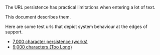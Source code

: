 The URL persistence has practical limitations when entering a lot of text.

This document describes them.

Here are some test urls that depict system behaviour at the edges of support.

- [7,000 character persistence (works)](https://tznind.github.io/uw/cs.html?role=Crowded&debt_cnt=2&xp=0&character_level=1&move_face_adversity=1&move_assessment=1&move_get_involved=1&move_open_fire=1&move_launch_assault=1&move_patch_up=1&move_command=1&move_access=1&move_brace_for_impact=1&move_shields_up=1&move_wild_jump=1&move_cramped_quarters=1&move_acquisition=1&move_barter=1&fav_cnt=5&name=Smoth&player=Thomas&role2=Clandestine&a0_s=0&a1_s=0&a2_s=0&a3_s=0&a4_s=0&role3=Explorer&a5_s=0&a6_s=0&a7_s=0&a8_s=0&a9_s=0&role4=Evolved&move_evolvd=1&move_int=1&move_sur=1&takeFrom_evolvd_role=Psychic&takeFrom_evolvd_move=prob&move_prob=1&mettle=1&physique=2&influence=3&expertise=4&interface=5&debt0d=Field+notes+record+tactical+adjustments+made+during+salvage+operations+and+small-scale+boarding+actions.+Field+notes+record+tactical+adjustments+made+during+salvage+operations+and+small-scale+boarding+actions.+A+short+intelligence+brief+catalogs+trusted+contacts%2C+recent+asset+transfers%2C+and+disputed+claim+filings.+Technical+annotations+reference+energy+bleed+patterns+and+improvised+armor+retrofits+derived+from+scavenged+composites.+Technical+annotations+reference+energy+bleed+patterns.&debt1d=Technical+annotations+reference+energy+bleed+patterns+and+improvised+armor+retrofits+derived+from+scavenged+composites.+Field+notes+record+tactical+adjustments+made+during+salvage+operations+and+small-scale+boarding+actions.+Equipment+listings+cite+serial+numbers%2C+maintenance+windows%2C+and+the+tactical+rationale+for+experimental+mods.+Field+notes+record+tactical+adjustments+made+during+salvage+operations.&data-points=Equipment+listings+cite+serial+numbers%2C+maintenance+windows%2C+and+the+tactical+rationale+for+experimental+mods.+Medical+logs+note+the+use+of+nano-fibril+sutures+and+short-duration+sedation+for+field+triage.+Field+notes+record+tactical+adjustments+made+during+salvage+operations+and+small-scale+boarding+actions.+Field+notes+record+tactical+adjustments+made+during+salvage+operations+and+small-scale+boarding+actions.+Field.&equipment=Technical+annotations+reference+energy+bleed+patterns+and+improvised+armor+retrofits+derived+from+scavenged+composites.+Technical+annotations+reference+energy+bleed+patterns+and+improvised+armor+retrofits+derived+from+scavenged+composites.+Equipment+listings+cite+serial+numbers%2C+maintenance+windows%2C+and+the+tactical+rationale+for+experimental+mods.+Equipment+listings+cite.+High-density+capacitors+and+inertial+dampers.&fav0f=House%2BVesper&fav0d=Field+notes+record+tactical+adjustments+made+during+salvage+operations+and+small-scale+boarding+actions.+Equipment+listings+cite+serial+numbers%2C+maintenance+windows%2C+and+the+tactical+rationale+for+experimental+mods.+Technical+annotations+reference+energy+bleed+patterns+and+improvised+armor+retrofits+derived+from+scavenged+composites.+Equipment+listings+cite+serial+numbers%2C+maintenance+windows%2C+and+the.&fav1f=Northern%2BCorsair%2BCollective&fav1d=Medical+logs+note+the+use+of+nano-fibril+sutures+and+short-duration+sedation+for+field+triage.+Technical+annotations+reference+energy+bleed+patterns+and+improvised+armor+retrofits+derived+from+scavenged+composites.+Medical+logs+note+the+use+of+nano-fibril+sutures+and+short-duration+sedation+for+field+triage.+Equipment+listings+cite.&fav2f=Mercantile%2BSyndicate&fav2d=A+short+intelligence+brief+catalogs+trusted+contacts%2C+recent+asset+transfers%2C+and+disputed+claim+filings.+Field+notes+record+tactical+adjustments+made+during+salvage+operations+and+small-scale+boarding+actions.+Technical+annotations+reference+energy+bleed+patterns+and+improvised+armor+retrofits+derived+from+scavenged.&fav3f=Free%2BPort%2BLeague&fav3d=Medical+logs+note+the+use+of+nano-fibril+sutures+and+short-duration+sedation+for+field+triage.+A+short+intelligence+brief+catalogs+trusted+contacts%2C+recent+asset+transfers%2C+and+disputed+claim+filings.+A+short+intelligence+brief+catalogs+trusted+contacts%2C.&fav4f=Consortium%2Bof%2BSalt&fav4d=Technical+annotations+reference+energy+bleed+patterns+and+improvised+armor+retrofits+derived+from+scavenged+composites.+Technical+annotations+reference+energy+bleed+patterns+and+improvised+armor+retrofits+derived+from+scavenged+composites.+A+short.&pad=Field+annotation%3A+observed+thermal+signature+patterns+match+archival+salvage+runs%2C+suggesting+unauthorized+tapping+of+reactor+feeds+near+the+outer+rim.+Field+annotation%3A+observed+thermal+signature+patterns+match+archival+salvage+runs%2C+suggesting+unauthorized+tapping+of+reactor+feeds+near+the+outer+rim.+Field+annotation%3A+observed+thermal+signature+patterns+match+archival+salvage+runs%2C+suggesting+unauthorized+tapping+of+reactor+feeds+near+the+outer+rim.+Field+annotation%3A+observed+thermal+signature+patterns+match+archival+salvage+runs%2C+suggesting+unauthorized+tapping+of+reactor+feeds+near+the+outer+rim.+Field+annotation%3A+observed+thermal+signature+patterns+match+archival+salvage+runs%2C+suggesting+unauthorized+tapping+of+reactor+feeds+near+the+outer+rim.+Field+annotation%3A+observed+thermal+signature+patterns+match+archival+salvage+runs%2C+suggesting+unauthorized+tapping+of+reactor+feeds+near+the+outer+rim.+Field+annotation%3A+observed+thermal+signature+patterns+match+archival+salvage+runs%2C+suggesting+unauthorized+tapping+of+reactor+feeds+near+the+outer+rim.+Field+annotation%3A+observed+thermal+signature+patterns+match+archival+salvage+runs%2C+suggesting+unauthorized+tapping+of+reactor+feeds+near+the+outer+rim.+Field+annotation%3A+observed+thermal+signature+patterns+match+archival+salvage+runs%2C+suggesting+unauthorized+tapping+of+reactor+feeds+near+the+outer+rim.+Field+annotation%3A+observed+thermal+signature+patterns+match+archival+salvage+runs%2C+suggesting+unauthorized+tapping+of+reactor+feeds+near+the+outer+rim.+Field+annotation%3A+observed+thermal+signature+patterns+match+archival+salvage+runs%2C+suggesting+unauthorized+tapping+of+reactor+feeds+near+the+outer+rim.+Field+annotation%3A+observed+thermal+signature+patterns+match+archival+salvage+runs%2C+suggesting+unauthorized+tapping+of+reactor+feeds+near+the+outer+rim.+Field+annotation%3A+observed+thermal+signature+patterns+match+archival+salvage+runs%2C+suggesting+unauthorized+tapping+of+reactor+feeds+near+the+outer+rim.+Field+annotation%3A+observed+thermal+signature+patterns+match+archival+salvage+runs%2C+suggesting+unauthorized+tapping+of+reactor+feeds+near+the+outer+rim.+Field+annotation%3A+observed+thermal+signature+patterns+match+archival+salvage+runs%2C+suggesting+unauthorized+tapping+of+reactor+feeds+near+the+outer+rim.+Field+annotation%3A+observed+thermal+signature+patterns+match+archival+salvage+runs%2C+suggesting+unauthorized+tapping+of+reactor+feeds+near+the+outer+rim.+Field+annotation%3A+observed+thermal+signature+patterns+match+archival+salvage+runs%2C+suggesting+unauthorized+tapping+of+reactor+feeds+near+the+outer+rim.+Field+annotation%3A+observed+thermal+signature+patterns+match+archival+salvage+runs%2C+suggesting+unauthorized+tapping+of+reactor+feeds+near+the+outer+rim.+Field+annotati&debt0f=Dark+oblivion+faction&debt1f=Sodium+salts+miners)
- [9,000 characters (Too Long)](https://tznind.github.io/uw/cs.html?role=Crowded&debt_cnt=2&xp=0&character_level=1&move_face_adversity=1&move_assessment=1&move_get_involved=1&move_open_fire=1&move_launch_assault=1&move_patch_up=1&move_command=1&move_access=1&move_brace_for_impact=1&move_shields_up=1&move_wild_jump=1&move_cramped_quarters=1&move_acquisition=1&move_barter=1&fav_cnt=5&name=Smoth&player=Thomas&role2=Clandestine&a0_s=0&a1_s=0&a2_s=0&a3_s=0&a4_s=0&role3=Explorer&a5_s=0&a6_s=0&a7_s=0&a8_s=0&a9_s=0&role4=Evolved&move_evolvd=1&move_int=1&move_sur=1&takeFrom_evolvd_role=Psychic&takeFrom_evolvd_move=prob&move_prob=1&mettle=1&physique=2&influence=3&expertise=4&interface=5&debt0d=Field+notes+record+tactical+adjustments+made+during+salvage+operations+and+small-scale+boarding+actions.+Field+notes+record+tactical+adjustments+made+during+salvage+operations+and+small-scale+boarding+actions.+A+short+intelligence+brief+catalogs+trusted+contacts%2C+recent+asset+transfers%2C+and+disputed+claim+filings.+Technical+annotations+reference+energy+bleed+patterns+and+improvised+armor+retrofits+derived+from+scavenged+composites.+Technical+annotations+reference+energy+bleed+patterns.&debt1d=Technical+annotations+reference+energy+bleed+patterns+and+improvised+armor+retrofits+derived+from+scavenged+composites.+Field+notes+record+tactical+adjustments+made+during+salvage+operations+and+small-scale+boarding+actions.+Equipment+listings+cite+serial+numbers%2C+maintenance+windows%2C+and+the+tactical+rationale+for+experimental+mods.+Field+notes+record+tactical+adjustments+made+during+salvage+operations.&data-points=Equipment+listings+cite+serial+numbers%2C+maintenance+windows%2C+and+the+tactical+rationale+for+experimental+mods.+Medical+logs+note+the+use+of+nano-fibril+sutures+and+short-duration+sedation+for+field+triage.+Field+notes+record+tactical+adjustments+made+during+salvage+operations+and+small-scale+boarding+actions.+Field+notes+record+tactical+adjustments+made+during+salvage+operations+and+small-scale+boarding+actions.+Field.&equipment=Technical+annotations+reference+energy+bleed+patterns+and+improvised+armor+retrofits+derived+from+scavenged+composites.+Technical+annotations+reference+energy+bleed+patterns+and+improvised+armor+retrofits+derived+from+scavenged+composites.+Equipment+listings+cite+serial+numbers%2C+maintenance+windows%2C+and+the+tactical+rationale+for+experimental+mods.+Equipment+listings+cite.+High-density+capacitors+and+inertial+dampers.&fav0f=House%2BVesper&fav0d=Field+notes+record+tactical+adjustments+made+during+salvage+operations+and+small-scale+boarding+actions.+Equipment+listings+cite+serial+numbers%2C+maintenance+windows%2C+and+the+tactical+rationale+for+experimental+mods.+Technical+annotations+reference+energy+bleed+patterns+and+improvised+armor+retrofits+derived+from+scavenged+composites.+Equipment+listings+cite+serial+numbers%2C+maintenance+windows%2C+and+the.&fav1f=Northern%2BCorsair%2BCollective&fav1d=Medical+logs+note+the+use+of+nano-fibril+sutures+and+short-duration+sedation+for+field+triage.+Technical+annotations+reference+energy+bleed+patterns+and+improvised+armor+retrofits+derived+from+scavenged+composites.+Medical+logs+note+the+use+of+nano-fibril+sutures+and+short-duration+sedation+for+field+triage.+Equipment+listings+cite.&fav2f=Mercantile%2BSyndicate&fav2d=A+short+intelligence+brief+catalogs+trusted+contacts%2C+recent+asset+transfers%2C+and+disputed+claim+filings.+Field+notes+record+tactical+adjustments+made+during+salvage+operations+and+small-scale+boarding+actions.+Technical+annotations+reference+energy+bleed+patterns+and+improvised+armor+retrofits+derived+from+scavenged.&fav3f=Free%2BPort%2BLeague&fav3d=Medical+logs+note+the+use+of+nano-fibril+sutures+and+short-duration+sedation+for+field+triage.+A+short+intelligence+brief+catalogs+trusted+contacts%2C+recent+asset+transfers%2C+and+disputed+claim+filings.+A+short+intelligence+brief+catalogs+trusted+contacts%2C.&fav4f=Consortium%2Bof%2BSalt&fav4d=Technical+annotations+reference+energy+bleed+patterns+and+improvised+armor+retrofits+derived+from+scavenged+composites.+Technical+annotations+reference+energy+bleed+patterns+and+improvised+armor+retrofits+derived+from+scavenged+composites.+A+short.&pad=Field+annotation%3A+observed+thermal+signature+patterns+match+archival+salvage+runs%2C+suggesting+unauthorized+tapping+of+reactor+feeds+near+the+outer+rim.+Field+annotation%3A+observed+thermal+signature+patterns+match+archival+salvage+runs%2C+suggesting+unauthorized+tapping+of+reactor+feeds+near+the+outer+rim.+Field+annotation%3A+observed+thermal+signature+patterns+match+archival+salvage+runs%2C+suggesting+unauthorized+tapping+of+reactor+feeds+near+the+outer+rim.+Field+annotation%3A+observed+thermal+signature+patterns+match+archival+salvage+runs%2C+suggesting+unauthorized+tapping+of+reactor+feeds+near+the+outer+rim.+Field+annotation%3A+observed+thermal+signature+patterns+match+archival+salvage+runs%2C+suggesting+unauthorized+tapping+of+reactor+feeds+near+the+outer+rim.+Field+annotation%3A+observed+thermal+signature+patterns+match+archival+salvage+runs%2C+suggesting+unauthorized+tapping+of+reactor+feeds+near+the+outer+rim.+Field+annotation%3A+observed+thermal+signature+patterns+match+archival+salvage+runs%2C+suggesting+unauthorized+tapping+of+reactor+feeds+near+the+outer+rim.+Field+annotation%3A+observed+thermal+signature+patterns+match+archival+salvage+runs%2C+suggesting+unauthorized+tapping+of+reactor+feeds+near+the+outer+rim.+Field+annotation%3A+observed+thermal+signature+patterns+match+archival+salvage+runs%2C+suggesting+unauthorized+tapping+of+reactor+feeds+near+the+outer+rim.+Field+annotation%3A+observed+thermal+signature+patterns+match+archival+salvage+runs%2C+suggesting+unauthorized+tapping+of+reactor+feeds+near+the+outer+rim.+Field+annotation%3A+observed+thermal+signature+patterns+match+archival+salvage+runs%2C+suggesting+unauthorized+tapping+of+reactor+feeds+near+the+outer+rim.+Field+annotation%3A+observed+thermal+signature+patterns+match+archival+salvage+runs%2C+suggesting+unauthorized+tapping+of+reactor+feeds+near+the+outer+rim.+Field+annotation%3A+observed+thermal+signature+patterns+match+archival+salvage+runs%2C+suggesting+unauthorized+tapping+of+reactor+feeds+near+the+outer+rim.+Field+annotation%3A+observed+thermal+signature+patterns+match+archival+salvage+runs%2C+suggesting+unauthorized+tapping+of+reactor+feeds+near+the+outer+rim.+Field+annotation%3A+observed+thermal+signature+patterns+match+archival+salvage+runs%2C+suggesting+unauthorized+tapping+of+reactor+feeds+near+the+outer+rim.+Field+annotation%3A+observed+thermal+signature+patterns+match+archival+salvage+runs%2C+suggesting+unauthorized+tapping+of+reactor+feeds+near+the+outer+rim.+Field+annotation%3A+observed+thermal+signature+patterns+match+archival+salvage+runs%2C+suggesting+unauthorized+tapping+of+reactor+feeds+near+the+outer+rim.+Field+annotation%3A+observed+thermal+signature+patterns+match+archival+salvage+runs%2C+suggesting+unauthorized+tapping+of+reactor+feeds+near+the+outer+rim.+Field+annotation%3A+observed+thermal+signature+patterns+match+archival+salvage+runs%2C+suggesting+unauthorized+tapping+of+reactor+feeds+near+the+outer+rim.+Field+annotation%3A+observed+thermal+signature+patterns+match+archival+salvage+runs%2C+suggesting+unauthorized+tapping+of+reactor+feeds+near+the+outer+rim.+Field+annotation%3A+observed+thermal+signature+patterns+match+archival+salvage+runs%2C+suggesting+unauthorized+tapping+of+reactor+feeds+near+the+outer+rim.+Field+annotation%3A+observed+thermal+signature+patterns+match+archival+salvage+runs%2C+suggesting+unauthorized+tapping+of+reactor+feeds+near+the+outer+rim.+Field+annotation%3A+observed+thermal+signature+patterns+match+archival+salvage+runs%2C+suggesting+unauthorized+tapping+of+reactor+feeds+near+the+outer+rim.+Field+annotation%3A+observed+thermal+signature+patterns+match+archival+salvage+runs%2C+suggesting+unauthorized+tapping+of+reactor+feeds+near+the+outer+rim.+Field+annotation%3A+observed+thermal+signature+patterns+match+archival+salvage+runs%2C+suggesting+unauthorized+tapping+of+reactor+feeds+near+the+outer+rim.+Field+annotation%3A+observed+thermal+signature+patterns+match+archival+salvage+runs%2C+suggesting+unauthorized+tapping+of+reactor+feeds+near+the+outer+rim.+Field+annotation%3A+observed+thermal+signature+patterns+match+archival+salvage+runs%2C+suggesting+unauthorized+tapping+of+reactor+feeds+near+the+outer+rim.+Field+annotation%3A+observed+thermal+signature+patterns+match+archival+salvage+runs%2C+suggesting+unauthorized+tapping+of+reactor+feeds+near+the+outer+rim.+Field+annotation%3A+observed+thermal+signature+patterns+match+archival+salvage+runs%2C+suggesting+unauthorized+tapping+of+reactor+feeds+near+the+outer+rim.+Field+annotation%3A+observed+thermal+signature+patterns+match+archival+salvage+runs%2C+suggesting+unauthorized+tapping+of+reactor+feeds+near+the+outer+rim.+Field+annotation%3A+observed+thermal+signature+patterns+match+archival)
